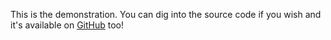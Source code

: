 This is the demonstration. You can dig into the source code if you wish and it's available on [GitHub](https://github.com/jee-mj/portfolio) too!
